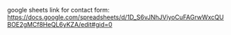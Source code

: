google sheets link for contact form: https://docs.google.com/spreadsheets/d/1D_S6vJNhJViyoCuFAGrwWxcQUBOE2gMCf8HeQL6yKZA/edit#gid=0
